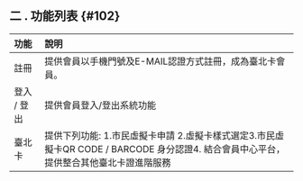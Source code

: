 ## **二 . 功能列表** {#102}

| 功能 | 說明 |
| :--- | :---|
| 註冊 |提供會員以手機門號及E-MAIL認證方式註冊，成為臺北卡會員。|
| 登入 / 登出 | 提供會員登入/登出系統功能|
| 臺北卡      |提供下列功能: 1.市民虛擬卡申請 2.虛擬卡樣式選定3.市民虛擬卡QR CODE / BARCODE 身分認證4. 結合會員中心平台， 提供整合其他臺北卡證進階服務|
